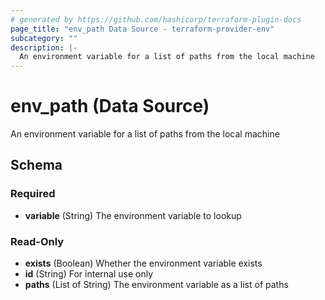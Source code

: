 ```yaml
---
# generated by https://github.com/hashicorp/terraform-plugin-docs
page_title: "env_path Data Source - terraform-provider-env"
subcategory: ""
description: |-
  An environment variable for a list of paths from the local machine
---
```


# env_path (Data Source)

An environment variable for a list of paths from the local machine



<!-- schema generated by tfplugindocs -->
## Schema

### Required

- **variable** (String) The environment variable to lookup

### Read-Only

- **exists** (Boolean) Whether the environment variable exists
- **id** (String) For internal use only
- **paths** (List of String) The environment variable as a list of paths


